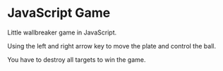 # JavaScript Game

Little wallbreaker game in JavaScript.

Using the left and right arrow key to move the plate and control the ball. 

You have to destroy all targets to win the game.
